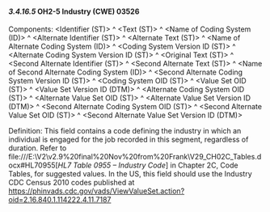 #### *3.4.16.5* OH2-5 Industry (CWE) 03526

Components: &lt;Identifier (ST)> ^ &lt;Text (ST)> ^ &lt;Name of Coding System (ID)> ^ &lt;Alternate Identifier (ST)> ^ &lt;Alternate Text (ST)> ^ &lt;Name of Alternate Coding System (ID)> ^ &lt;Coding System Version ID (ST)> ^ &lt;Alternate Coding System Version ID (ST)> ^ &lt;Original Text (ST)> ^ &lt;Second Alternate Identifier (ST)> ^ &lt;Second Alternate Text (ST)> ^ &lt;Name of Second Alternate Coding System (ID)> ^ &lt;Second Alternate Coding System Version ID (ST)> ^ &lt;Coding System OID (ST)> ^ &lt;Value Set OID (ST)> ^ &lt;Value Set Version ID (DTM)> ^ &lt;Alternate Coding System OID (ST)> ^ &lt;Alternate Value Set OID (ST)> ^ &lt;Alternate Value Set Version ID (DTM)> ^ &lt;Second Alternate Coding System OID (ST)> ^ &lt;Second Alternate Value Set OID (ST)> ^ &lt;Second Alternate Value Set Version ID (DTM)>

Definition: This field contains a code defining the industry in which an individual is engaged for the job recorded in this segment, regardless of duration. Refer to file:///E:\V2\v2.9%20final%20Nov%20from%20Frank\V29_CH02C_Tables.docx#HL70955[_HL7 Table 0955 – Industry Code_] in Chapter 2C, Code Tables, for suggested values. In the US, this field should use the Industry CDC Census 2010 codes published at https://phinvads.cdc.gov/vads/ViewValueSet.action?oid=2.16.840.1.114222.4.11.7187
